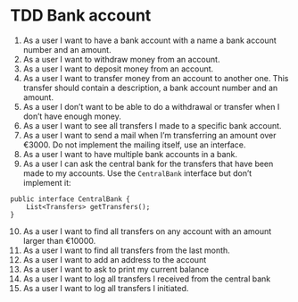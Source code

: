 # TDD Bank account

1.	As a user I want to have a bank account with a name a bank account number and an amount.
2.	As a user I want to withdraw money from an account.
3.	As a user I want to deposit money from an account.
4.	As a user I want to transfer money from an account to another one. 
This transfer should contain a description, a bank account number and an amount.
5.	As a user I don’t want to be able to do a withdrawal or transfer when I don’t have enough money.
6.	As a user I want to see all transfers I made to a specific bank account.
7.	As a user I want to send a mail when I’m transferring an amount over €3000. 
Do not implement the mailing itself, use an interface.
8.	As a user I want to have multiple bank accounts in a bank.
9.	As a user I can ask the central bank for the transfers that have been made to my accounts. 
Use the ```CentralBank``` interface but don’t implement it:
```
public interface CentralBank {
    List<Transfers> getTransfers();
}
```
10.	As a user I want to find all transfers on any account with an amount larger than €10000.
11.	As a user I want to find all transfers from the last month.
12.	As a user I want to add an address to the account
13.	As a user I want to ask to print my current balance
14.	As a user I want to log all transfers I received from the central bank
15.	As a user I want to log all transfers I initiated.
